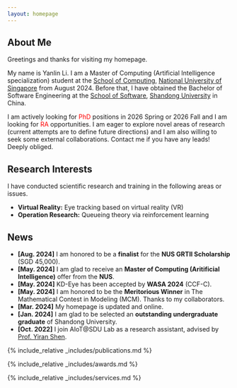 ```yaml
---
layout: homepage
---
```


## About Me

Greetings and thanks for visiting my homepage. 

My name is Yanlin Li. I am a Master of Computing (Artificial Intelligence specialization) student at the [School of Computing](https://www.comp.nus.edu.sg/), [National University of Singapore](https://nus.edu.sg/) from August 2024. Before that, I have obtained the Bachelor of Software Engineering at the [School of Software](https://www.sc.sdu.edu.cn/), [Shandong University](https://www.sdu.edu.cn/) in China.

I am actively looking for <font color='red'>PhD</font> positions in 2026 Spring or 2026 Fall and I am looking for <font color='red'>RA</font> opportunities. I am eager to explore novel areas of research (current attempts are to define future directions) and I am also willing to seek some external collaborations. Contact me if you have any leads! Deeply obliged.

## Research Interests

I have conducted scientific research and training in the following areas or issues.
- **Virtual Reality:** Eye tracking based on virtual reality (VR)
- **Operation Research:** Queueing theory via reinforcement learning


## News
- **[Aug. 2024]** I am honored to be a **finalist** for the **NUS GRTII Scholarship** (SGD 45,000).
- **[May. 2024]** I am glad to receive an **Master of Computing (Aritificial Intelligence)** offer from the **NUS**.
- **[May. 2024]** KD-Eye has been accepted by **WASA 2024** (CCF-C).
- **[May. 2024]** I am honored to be the **Meritorious Winner** in The Mathematical Contest in Modeling (MCM). Thanks to my collaborators.
- **[Mar. 2024]** My homepage is updated and online.
- **[Jan. 2024]** I am glad to be selected an **outstanding undergraduate graduate** of Shandong University. 
- **[Oct. 2022]** I join AIoT@SDU Lab as a research assistant, advised by [Prof. Yiran Shen](https://faculty.sdu.edu.cn/shenyiran/en/index.htm).

{% include_relative _includes/publications.md %}

{% include_relative _includes/awards.md %}

{% include_relative _includes/services.md %}


